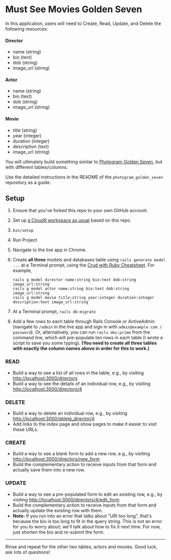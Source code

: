 # Must See Movies Golden Seven

In this application, users will need to Create, Read, Update, and Delete the following resources:

#### Director

 - name (string)
 - bio (text)
 - dob (string)
 - image_url (string)

#### Actor

 - name (string)
 - bio (text)
 - dob (string)
 - image_url (string)

#### Movie

 - title (string)
 - year (integer)
 - duration (integer)
 - description (text)
 - image_url (string)

You will ultimately build something similar to [Photogram Golden Seven](https://photogram-golden-seven-target.herokuapp.com), but with different tables/columns.

Use the detailed instructions in the README of the `photogram_golden_seven` repository as a guide.

## Setup

 1. Ensure that you've forked this repo to your own GitHub account.
 1. Set up [a Cloud9 workspace as usual](https://guides.firstdraft.com/getting-started-with-cloud-9.html) based on this repo.
 1. `bin/setup`
 1. Run Project
 1. Navigate to the live app in Chrome.
 1. Create **all three** models and databases table using `rails generate model ...` at a Terminal prompt, using the [Crud with Ruby Cheatsheet](https://guides.firstdraft.com/crud-with-ruby.html). For example,

        rails g model director name:string bio:text dob:string image_url:string
        rails g model actor name:string bio:text dob:string image_url:string
        rails g model movie title:string year:integer duration:integer description:text image_url:string

 1. At a Terminal prompt, `rails db:migrate`
 1. Add a few rows to each table through Rails Console or ActiveAdmin (navigate to `/admin` in the live app and sign in with `admin@example.com / password`). Or, alternatively, you can run `rails dev:prime` from the command line, which will pre-populate ten rows in each table (I wrote a script to save you some typing). **(You need to create all three tables with exactly the column names above in order for this to work.)**

### READ

 - Build a way to see a list of all rows in the table, e.g., by visiting [http://localhost:3000/directors](http://localhost:3000/directors)
 - Build a way to see the details of an individual row, e.g., by visiting [http://localhost:3000/directors/4](http://localhost:3000/directors/4)

### DELETE

 - Build a way to delete an individual row, e.g., by visiting [http://localhost:3000/delete_director/4](http://localhost:3000/delete_director/4)
 - Add links to the index page and show pages to make it easier to visit these URLs.

### CREATE

 - Build a way to see a blank form to add a new row, e.g., by visiting [http://localhost:3000/directors/new_form](http://localhost:3000/directors/new_form)
 - Build the complementary action to receive inputs from that form and actually save them into a new row.

### UPDATE

 - Build a way to see a pre-populated form to edit an existing row, e.g., by visiting [http://localhost:3000/directors/4/edit_form](http://localhost:3000/directors/4/edit_form)
 - Build the complementary action to receive inputs from that form and actually update the existing row with them.
 - **Note:** If you run into an error that talks about "URI too long", that's because the bio is too long to fit in the query string. This is not an error for you to worry about; we'll talk about how to fix it next time. For now, just shorten the bio and re-submit the form.

---

Rinse and repeat for the other two tables, actors and movies. Good luck, ask lots of questions!
